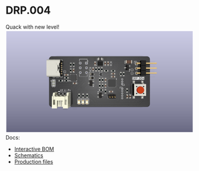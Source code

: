 # DRP.004

Quack with new level!
![top image](/MEDIA/DRP.004_top.png)
Docs:

- [Interactive BOM](./bom/ibom.html)
- [Schematics](./PLOTS/DRP.004.pdf)
- [Production files](./production/)
